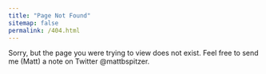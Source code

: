 ```yaml
---
title: "Page Not Found"
sitemap: false
permalink: /404.html
---
```


Sorry, but the page you were trying to view does not exist. Feel free to send me (Matt) a note on Twitter @mattbspitzer.
